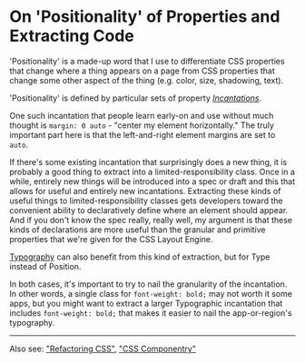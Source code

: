 # On 'Positionality' of Properties and Extracting Code

'Positionality' is a made-up word that I use to differentiate CSS properties that change where a thing appears on a page from CSS properties that change some other aspect of the thing (e.g. color, size, shadowing, text).

'Positionality' is defined by particular sets of property [_Incantations_](css-incantations.md).

One such incantation that people learn early-on and use without much thought is `margin: 0 auto` - "center my element horizontally."
The truly important part here is that the left-and-right element margins are set to `auto`.

If there's some existing incantation that surprisingly does a new thing, it is probably a good thing to extract into a limited-responsibility class.  Once in a while, entirely new things will be introduced into a spec or draft and this that allows for useful and entirely new incantations.  Extracting these kinds of useful things to limited-responsibility classes gets developers toward the convenient ability to declaratively define where an element should appear. And if you don't know the spec really, really well, my argument is that these kinds of declarations are more useful than the granular and primitive properties that we're given for the CSS Layout Engine.

[Typography](type.md) can also benefit from this kind of extraction, but for Type instead of Position.

In both cases, it's important to try to nail the granularity of the incantation. In other words, a single class for `font-weight: bold;` may not worth it some apps, but you might want to extract a larger Typographic incantation that includes `font-weight: bold;` that makes it easier to nail the app-or-region's typography.


---

Also see: ["Refactoring CSS"](css-refactoring.md), ["CSS Componentry"](css-componentry)
